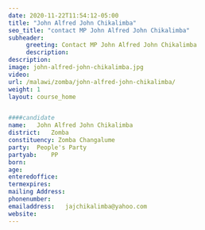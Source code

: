 ```yaml
---
date: 2020-11-22T11:54:12-05:00
title: "John Alfred John Chikalimba"
seo_title: "contact MP John Alfred John Chikalimba"
subheader:
     greeting: Contact MP John Alfred John Chikalimba
     description: 
description: 
image: john-alfred-john-chikalimba.jpg
video: 
url: /malawi/zomba/john-alfred-john-chikalimba/
weight: 1
layout: course_home


####candidate
name:	John Alfred John Chikalimba
district:	Zomba
constituency: Zomba Changalume
party:	People's Party
partyab:	PP
born:
age: 
enteredoffice:	
termexpires:	
mailing Address:
phonenumber:	
emailaddress:	jajchikalimba@yahoo.com
website:	
---
```


